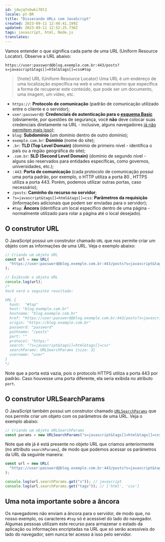 ```yaml
---
id: jdwjqfxbwki78t2
locale: pt-BR
title: "Dissecando URLs com JavaScript"
created: 2023-09-11 12:48:41.199Z
updated: 2023-09-11 12:52:25.736Z
tags: javascript, html, Node.js
translates:
---
```


Vamos entender o que significa cada parte de uma URL (Uniform Resource Locator). Observe a URL abaixo:

```
https://user:password@blog.exemple.com.br:443/posts?s=javascript&tags[]=html&tags[]=css#top
```

> [!note] URL (Uniform Resource Locator)
> Uma URL é um endereço de uma localização específica na web e uma mecanismo que especifica a forma de recuperar este conteúdo, que pode ser um documento, uma imagem, um vídeo, etc.

- `https://`: **Protocolo de comunicação** (padrão de comunicação utilizado entre o cliente e o servidor);
- `user:password@`: **Credenciais de autenticação para o [esquema Basic](https://datatracker.ietf.org/doc/html/rfc7617)** (obviamente, por questões de segurança, você **não** deve colocar suas credenciais diretamente na URL - inclusive, alguns navegadores [já não permitem mais isso](https://crbug.com/82250#c7));
- `blog`: **Subdomínio** (um domínio dentro de outro domínio);
- `exemple.com.br`: **Domínio** (nome do site);
- `.br`: **TLD (Top Level Domain)** (domínio de primeiro nível - identifica o país ou a região geográfica do site);
- `.com.br`: **SLD (Second Level Domain)** (domínio de segundo nível - alguns são reservados para entidades específicas, como governos, universidades, etc.);
- `:443`: **Porta de comunicação** (cada protocolo de comunicação possui uma porta padrão, por exemplo, o HTTP utiliza a porta 80 , HTTPS utiliza a porta 443. Porém, podemos utilizar outras portas, caso necessário);
- `/posts`: **Caminho do recurso no servidor**;
- `?s=javascript&tags[]=html&tags[]=css`: **Parâmetros da requisição** (informações adicionais que podem ser enviadas para o servidor);
- `#top`: **Âncora** (identifica um local específico dentro de uma página - normalmente utilizado para rolar a página até o local desejado).

## O construtor URL

O JavaScript possui um construtor chamado `URL` que nos permite criar um objeto com as informações de uma URL. Veja o exemplo abaixo:

```javascript
// Criando um objeto URL
const url = new URL(
  "https://user:password@blog.exemple.com.br:443/posts?s=javascript&tags[]=html&tags[]=css#top"
);

// Exibindo o objeto URL
console.log(url);
/*
Você verá o seguinte resultado:

URL {
  hash:  "#top"
  host: "blog.exemple.com.br"
  hostname: "blog.exemple.com.br"
  href: "https://user:password@blog.exemple.com.br:443/posts?s=javascript&tags[]=html&tags[]=css#top"
  origin: "https://blog.exemple.com.br"
  password: "password"
  pathname: "/posts"
  port: ""
  protocol: "https:"
  search: "?s=javascript&tags[]=html&tags[]=css"
  searchParams: URLSearchParams {size: 3}
  username: "user"
}
*/
```

Note que a porta está vazia, pois o protocolo HTTPS utiliza a porta 443 por padrão. Caso houvesse uma porta diferente, ela seria exibida no atributo `port`.

## O construtor URLSearchParams

O JavaScript também possui um construtor chamado [`URLSearchParams`](https://developer.mozilla.org/en-US/docs/Web/API/URLSearchParams) que nos permite criar um objeto com os parâmetros de uma URL. Veja o exemplo abaixo:

```javascript
// Criando um objeto URLSearchParams
const params = new URLSearchParams("s=javascript&tags[]=html&tags[]=css");
```

Note que ele já é está presente no objeto URL que criamos anteriormente (no attributo `searchParams`), de modo que podemos acessar os parâmetros da URL da seguinte maneira:

```javascript
const url = new URL(
  "https://user:password@blog.exemple.com.br:443/posts?s=javascript&tags[]=html&tags[]=css#top"
);

console.log(url.searchParams.get("s")); // javascript
console.log(url.searchParams.get("tags")); // ['html', 'css']
```

## Uma nota importante sobre a âncora

Os navegadores não enviam a âncora para o servidor, de modo que, no nosso exemplo, os caracteres `#top` só é acessível do lado do navegador. Algumas pessoas utilizam este recurso para armazenar o estado da aplicação ou informações encriptadas na URL que só serão acessíveis do lado do navegador, sem nunca ter acesso à isso pelo servidor.
